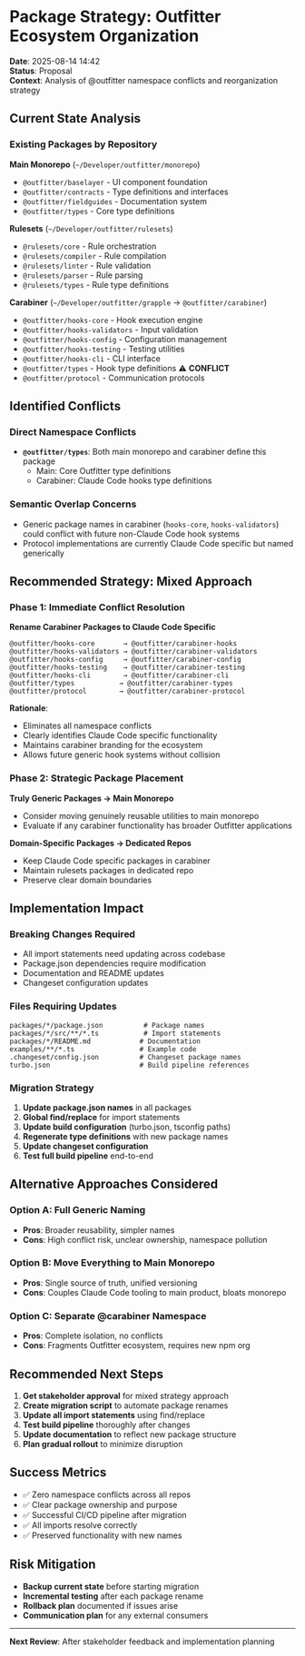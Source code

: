 # Package Strategy: Outfitter Ecosystem Organization

**Date**: 2025-08-14 14:42  
**Status**: Proposal  
**Context**: Analysis of @outfitter namespace conflicts and reorganization strategy

## Current State Analysis

### Existing Packages by Repository

**Main Monorepo** (`~/Developer/outfitter/monorepo`)
- `@outfitter/baselayer` - UI component foundation
- `@outfitter/contracts` - Type definitions and interfaces
- `@outfitter/fieldguides` - Documentation system
- `@outfitter/types` - Core type definitions

**Rulesets** (`~/Developer/outfitter/rulesets`)
- `@rulesets/core` - Rule orchestration
- `@rulesets/compiler` - Rule compilation
- `@rulesets/linter` - Rule validation
- `@rulesets/parser` - Rule parsing
- `@rulesets/types` - Rule type definitions

**Carabiner** (`~/Developer/outfitter/grapple` → `@outfitter/carabiner`)
- `@outfitter/hooks-core` - Hook execution engine
- `@outfitter/hooks-validators` - Input validation
- `@outfitter/hooks-config` - Configuration management
- `@outfitter/hooks-testing` - Testing utilities
- `@outfitter/hooks-cli` - CLI interface
- `@outfitter/types` - Hook type definitions ⚠️ **CONFLICT**
- `@outfitter/protocol` - Communication protocols

## Identified Conflicts

### Direct Namespace Conflicts
- **`@outfitter/types`**: Both main monorepo and carabiner define this package
  - Main: Core Outfitter type definitions
  - Carabiner: Claude Code hooks type definitions

### Semantic Overlap Concerns
- Generic package names in carabiner (`hooks-core`, `hooks-validators`) could conflict with future non-Claude Code hook systems
- Protocol implementations are currently Claude Code specific but named generically

## Recommended Strategy: Mixed Approach

### Phase 1: Immediate Conflict Resolution

**Rename Carabiner Packages to Claude Code Specific**
```
@outfitter/hooks-core       → @outfitter/carabiner-hooks
@outfitter/hooks-validators → @outfitter/carabiner-validators  
@outfitter/hooks-config     → @outfitter/carabiner-config
@outfitter/hooks-testing    → @outfitter/carabiner-testing
@outfitter/hooks-cli        → @outfitter/carabiner-cli
@outfitter/types           → @outfitter/carabiner-types
@outfitter/protocol        → @outfitter/carabiner-protocol
```

**Rationale**: 
- Eliminates all namespace conflicts
- Clearly identifies Claude Code specific functionality
- Maintains carabiner branding for the ecosystem
- Allows future generic hook systems without collision

### Phase 2: Strategic Package Placement

**Truly Generic Packages → Main Monorepo**
- Consider moving genuinely reusable utilities to main monorepo
- Evaluate if any carabiner functionality has broader Outfitter applications

**Domain-Specific Packages → Dedicated Repos**
- Keep Claude Code specific packages in carabiner
- Maintain rulesets packages in dedicated repo
- Preserve clear domain boundaries

## Implementation Impact

### Breaking Changes Required
- All import statements need updating across codebase
- Package.json dependencies require modification
- Documentation and README updates
- Changeset configuration updates

### Files Requiring Updates
```
packages/*/package.json          # Package names
packages/*/src/**/*.ts           # Import statements  
packages/*/README.md            # Documentation
examples/**/*.ts                # Example code
.changeset/config.json          # Changeset package names
turbo.json                      # Build pipeline references
```

### Migration Strategy
1. **Update package.json names** in all packages
2. **Global find/replace** for import statements
3. **Update build configuration** (turbo.json, tsconfig paths)
4. **Regenerate type definitions** with new package names
5. **Update changeset configuration** 
6. **Test full build pipeline** end-to-end

## Alternative Approaches Considered

### Option A: Full Generic Naming
- **Pros**: Broader reusability, simpler names
- **Cons**: High conflict risk, unclear ownership, namespace pollution

### Option B: Move Everything to Main Monorepo
- **Pros**: Single source of truth, unified versioning
- **Cons**: Couples Claude Code tooling to main product, bloats monorepo

### Option C: Separate @carabiner Namespace
- **Pros**: Complete isolation, no conflicts
- **Cons**: Fragments Outfitter ecosystem, requires new npm org

## Recommended Next Steps

1. **Get stakeholder approval** for mixed strategy approach
2. **Create migration script** to automate package renames
3. **Update all import statements** using find/replace
4. **Test build pipeline** thoroughly after changes  
5. **Update documentation** to reflect new package structure
6. **Plan gradual rollout** to minimize disruption

## Success Metrics

- ✅ Zero namespace conflicts across all repos
- ✅ Clear package ownership and purpose
- ✅ Successful CI/CD pipeline after migration
- ✅ All imports resolve correctly
- ✅ Preserved functionality with new names

## Risk Mitigation

- **Backup current state** before starting migration
- **Incremental testing** after each package rename
- **Rollback plan** documented if issues arise
- **Communication plan** for any external consumers

---

**Next Review**: After stakeholder feedback and implementation planning